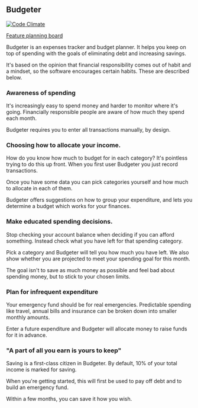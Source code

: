 Budgeter
---

[![Code Climate](https://codeclimate.com/github/hale/budgeter.png)](https://codeclimate.com/github/hale/budgeter)

[Feature planning board](https://trello.com/b/tlRBVSiA)

Budgeter is an expenses tracker and budget planner.  It helps you keep on top
of spending with the goals of eliminating debt and increasing savings.

It's based on the opinion that financial responsibility comes out of habit and
a mindset, so the software encourages certain habits. These are described below.

### Awareness of spending

It's increasingly easy to spend money and harder to monitor where it's going.
Financially responsible people are aware of how much they spend each month.

Budgeter requires you to enter all transactions manually, by design.

### Choosing how to allocate your income.

How do you know how much to budget for in each category? It's pointless trying
to do this up front. When you first user Budgeter you just record transactions.

Once you have some data you can pick categories yourself and how much to
allocate in each of them.

Budgeter offers suggestions on how to group your expenditure, and lets you
determine a budget which works for your finances.

### Make educated spending decisions.

Stop checking your account balance when deciding if you can afford something.
Instead check what you have left for that spending category.

Pick a category and Budgeter will tell you how much you have left.  We also
show whether you are projected to meet your spending goal for this month.

The goal isn't to save as much money as possible and feel bad about spending
money, but to stick to your chosen limits.

### Plan for infrequent expenditure

Your emergency fund should be for real emergencies.  Predictable spending like
travel, annual bills and insurance can be broken down into smaller monthly amounts.

Enter a future expenditure and Budgeter will allocate money to raise funds for
it in advance.

### "A part of all you earn is yours to keep"

Saving is a first-class citizen in Budgeter. By default, 10% of your total
income is marked for saving.

When you're getting started, this will first be used to pay off debt and to
build an emergency fund.

Within a few months, you can save it how you wish.
